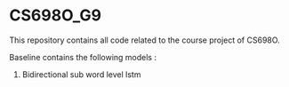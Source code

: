 # CS698O_G9
This repository contains all code related to the course project of CS698O.

Baseline contains the following models :

1) Bidirectional sub word level lstm
